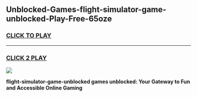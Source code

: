 
## Unblocked-Games-flight-simulator-game-unblocked-Play-Free-65oze
<h3>
<a href="https://premium76.site?title=flight-simulator-game-unblocked&ref=18A">CLICK TO PLAY</a></h3>
<hr>

<h3>
<a href="https://premium76.site?title=flight-simulator-game-unblocked&ref=18A">CLICK 2 PLAY</a>
  
</h3>

<a href="https://premium76.site?title=flight-simulator-game-unblocked&ref=18A"><img src="https://clearcache.store/games.png"></a>


**flight-simulator-game-unblocked games unblocked: Your Gateway to Fun and Accessible Online Gaming**
